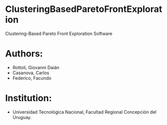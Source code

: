 # ClusteringBasedParetoFrontExploration
Clustering-Based Pareto Front Exploration Software

# Authors: 
- Rottoli, Giovanni Daián 
- Casanova, Carlos
- Federico, Facundo

# Institution:
- Universidad Tecnológica Nacional, Facultad Regional Concepción del Uruguay.




